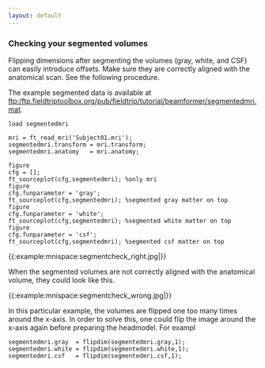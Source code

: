 ```yaml
---
layout: default
---
```


### Checking your segmented volumes

Flipping dimensions after segmenting the volumes (gray, white, and CSF) can easily introduce offsets. Make sure they are correctly aligned with the anatomical scan. See the following procedure. 

The example segmented data is available at [ftp:/ftp.fieldtriptoolbox.org/pub/fieldtrip/tutorial/beamformer/segmentedmri.mat](ftp://ftp.fieldtriptoolbox.org/pub/fieldtrip/tutorial/beamformer/segmentedmri.mat).   


	load segmentedmri
	
	mri = ft_read_mri('Subject01.mri');
	segmentedmri.transform = mri.transform;
	segmentedmri.anatomy   = mri.anatomy;
	
	figure
	cfg = [];
	ft_sourceplot(cfg,segmentedmri); %only mri
	figure
	cfg.funparameter = 'gray';
	ft_sourceplot(cfg,segmentedmri); %segmented gray matter on top
	figure
	cfg.funparameter = 'white';
	ft_sourceplot(cfg,segmentedmri); %segmented white matter on top
	figure
	cfg.funparameter = 'csf';
	ft_sourceplot(cfg,segmentedmri); %segmented csf matter on top


{{:example:mnispace:segmentcheck_right.jpg|}}


When the segmented volumes are not correctly aligned with the anatomical volume, they could look like this. 

{{:example:mnispace:segmentcheck_wrong.jpg|}}

In this particular example, the volumes are flipped one too many times around the x-axis. In order to solve this, one could flip the image around the x-axis again before preparing the headmodel. For exampl


	segmentedmri.gray  = flipdim(segmentedmri.gray,1);
	segmentedmri.white = flipdim(segmentedmri.white,1);
	segmentedmri.csf   = flipdim(segmentedmri.csf,1);


